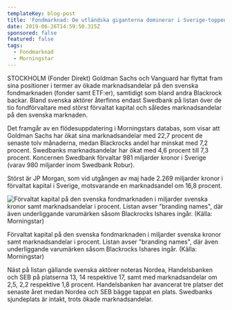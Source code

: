 ```yaml
---
templateKey: blog-post
title: 'Fondmarknad: De utländska giganterna dominerar i Sverige-toppen'
date: 2019-06-26T14:59:50.315Z
sponsored: false
featured: false
tags:
  - Fondmarknad
  - Morningstar
---
```

STOCKHOLM (Fonder Direkt) Goldman Sachs och Vanguard har flyttat fram sina positioner i termer av ökade marknadsandelar på den svenska fondmarknaden (fonder samt ETF:er), samtidigt som bland andra Blackrock backar. Bland svenska aktörer återfinns endast Swedbank på listan över de tio fondförvaltare med störst förvaltat kapital och således marknadsandelar på den svenska marknaden.



Det framgår av en flödesuppdatering i Morningstars databas, som visar att Goldman Sachs har ökat sina marknadsandelar med 22,7 procent de senaste tolv månaderna, medan Blackrocks andel har minskat med 7,2 procent. Swedbanks marknadsandelar har ökat med 4,6 procent till 7,3 procent. Koncernen Swedbank förvaltar 981 miljarder kronor i Sverige (varav 980 miljarder inom Swedbank Robur).



Störst är JP Morgan, som vid utgången av maj hade 2.269 miljarder kronor i förvaltat kapital i Sverige, motsvarande en marknadsandel om 16,8 procent.

![Förvaltat kapital på den svenska fondmarknaden i miljarder svenska kronor samt marknadsandelar i procent. Listan avser "branding names", där även underliggande varumärken såsom Blackrocks Ishares ingår. (Källa: Morningstar)](/img/morningstar26jun.png)

<span class="image-caption">Förvaltat kapital på den svenska fondmarknaden i miljarder svenska kronor samt marknadsandelar i procent. Listan avser "branding names", där även underliggande varumärken såsom Blackrocks Ishares ingår. (Källa: Morningstar)</span>

Näst på listan gällande svenska aktörer noteras Nordea, Handelsbanken och SEB på platserna 13, 14 respektive 17, samt med marknadsandelar om 2,5, 2,2 respektive 1,8 procent. Handelsbanken har avancerat tre platser det senaste året medan Nordea och SEB bägge tappat en plats. Swedbanks sjundeplats är intakt, trots ökade marknadsandelar.
